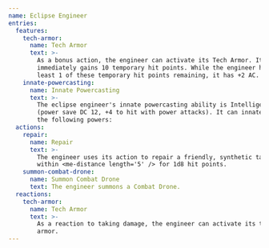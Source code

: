 ```yaml
---
name: Eclipse Engineer
entries:
  features:
    tech-armor:
      name: Tech Armor
      text: >-
        As a bonus action, the engineer can activate its Tech Armor. It
        immediately gains 10 temporary hit points. While the engineer has at
        least 1 of these temporary hit points remaining, it has +2 AC.
    innate-powercasting:
      name: Innate Powercasting
      text: >-
        The eclipse engineer's innate powercasting ability is Intelligence
        (power save DC 12, +4 to hit with power attacks). It can innately cast
        the following powers:
  actions:
    repair:
      name: Repair
      text: >-
        The engineer uses its action to repair a friendly, synthetic target
        within <me-distance length='5' /> for 1d8 hit points.
    summon-combat-drone:
      name: Summon Combat Drone
      text: The engineer summons a Combat Drone.
  reactions:
    tech-armor:
      name: Tech Armor
      text: >-
        As a reaction to taking damage, the engineer can activate its tech
        armor.
---
```

